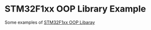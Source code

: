 # STM32F1xx OOP Library Example
Some examples of [STM32F1xx OOP Libaray](https://github.com/ziteh/stm32f1xx-oop-library)
